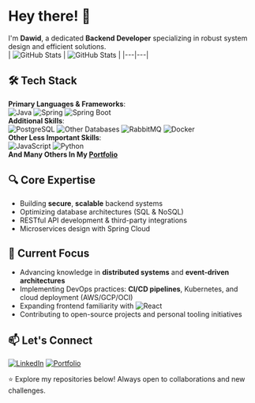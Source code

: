 # Hey there! 👋

I'm **Dawid**, a dedicated **Backend Developer** specializing in robust system design and efficient solutions.  
| ![GitHub Stats](https://github-readme-stats.vercel.app/api?username=day-fit&show_icons=true&theme=dayfy) | ![GitHub Stats](https://github-readme-stats.vercel.app/api/top-langs/?username=day-fit&hide=css) |
|---|---|

## 🛠️ Tech Stack  
**Primary Languages & Frameworks**:  
![Java](https://img.shields.io/badge/Java-ED8B00?style=for-the-badge&logo=openjdk&logoColor=white)
![Spring](https://img.shields.io/badge/Spring-6DB33F?style=for-the-badge&logo=spring&logoColor=white)
![Spring Boot](https://img.shields.io/badge/Spring_Boot-F2F4F9?style=for-the-badge&logo=spring-boot)  
**Additional Skills**:  
![PostgreSQL](https://img.shields.io/badge/PostgreSQL-316192?style=for-the-badge&logo=postgresql&logoColor=white) 
![Other Databases](https://img.shields.io/badge/Other-Databases-316192?style=for-the-badge&logo=mysql&logoColor=white)
![RabbitMQ](https://img.shields.io/badge/RabbitMQ-ED8B00?style=for-the-badge&logo=rabbitmq&logoColor=white)
![Docker](https://img.shields.io/badge/Docker-2496ED?style=for-the-badge&logo=docker&logoColor=white)  
**Other Less Important Skills**:  
![JavaScript](https://img.shields.io/badge/JavaScript-F7DF1E?style=for-the-badge&logo=javascript&logoColor=black)
![Python](https://img.shields.io/badge/Python-3776AB?style=for-the-badge&logo=python&logoColor=white) <br/>
**And Many Others In My [Portfolio](https://day-fit.github.io/)**

## 🔍 Core Expertise  
- Building **secure**, **scalable** backend systems  
- Optimizing database architectures (SQL & NoSQL)  
- RESTful API development & third-party integrations  
- Microservices design with Spring Cloud  

## 🌱 Current Focus  
- Advancing knowledge in **distributed systems** and **event-driven architectures**
- Implementing DevOps practices: **CI/CD pipelines**, Kubernetes, and cloud deployment (AWS/GCP/OCI)  
- Expanding frontend familiarity with ![React](https://img.shields.io/badge/React-20232A?style=for-the-badge&logo=react&logoColor=61DAFB)  
- Contributing to open-source projects and personal tooling initiatives  

## 📫 Let's Connect  
[![LinkedIn](https://img.shields.io/badge/LinkedIn-0A66C2?style=for-the-badge&logo=linkedin&logoColor=white)](https://www.linkedin.com/in/dawid-socha-66193a34b/)
[![Portfolio](https://img.shields.io/badge/Portfolio-4285F4?style=for-the-badge&logo=google-chrome&logoColor=white)](https://day-fit.github.io/)  

⭐ Explore my repositories below! Always open to collaborations and new challenges.  
